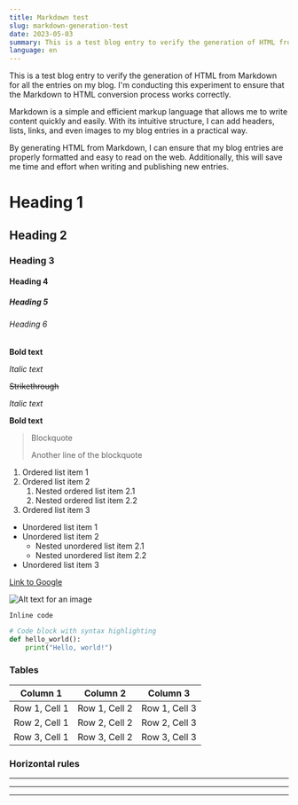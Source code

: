 ```yaml
---
title: Markdown test
slug: markdown-generation-test
date: 2023-05-03
summary: This is a test blog entry to verify the generation of HTML from Markdown for all the entries on my blog.
language: en
---
```



This is a test blog entry to verify the generation of HTML from Markdown for all the entries on my blog. I'm conducting this experiment to ensure that the Markdown to HTML conversion process works correctly.

Markdown is a simple and efficient markup language that allows me to write content quickly and easily. With its intuitive structure, I can add headers, lists, links, and even images to my blog entries in a practical way.

By generating HTML from Markdown, I can ensure that my blog entries are properly formatted and easy to read on the web. Additionally, this will save me time and effort when writing and publishing new entries.



# Heading 1
## Heading 2
### Heading 3
#### Heading 4
##### Heading 5
###### Heading 6

**Bold text**

*Italic text*

~~Strikethrough~~

_Italic text_

__Bold text__

> Blockquote
>
> Another line of the blockquote

1. Ordered list item 1
2. Ordered list item 2
   1. Nested ordered list item 2.1
   2. Nested ordered list item 2.2
3. Ordered list item 3

- Unordered list item 1
- Unordered list item 2
  - Nested unordered list item 2.1
  - Nested unordered list item 2.2
- Unordered list item 3

[Link to Google](https://www.google.com)

![Alt text for an image](https://via.placeholder.com/150)

`Inline code`

```python
# Code block with syntax highlighting
def hello_world():
    print("Hello, world!")
```

### Tables

| Column 1 | Column 2 | Column 3 |
| -------- | -------- | -------- |
| Row 1, Cell 1 | Row 1, Cell 2 | Row 1, Cell 3 |
| Row 2, Cell 1 | Row 2, Cell 2 | Row 2, Cell 3 |
| Row 3, Cell 1 | Row 3, Cell 2 | Row 3, Cell 3 |


### Horizontal rules

---

***

- - -

